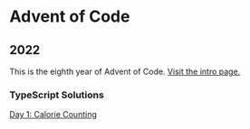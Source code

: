 # Advent of Code

## 2022
This is the eighth year of Advent of Code. [Visit the intro page.](https://adventofcode.com/2022)

### TypeScript Solutions

[Day 1: Calorie Counting](https://github.com/DavidPesta/AdventOfCode/tree/main/typescript/2022/01-Calorie-Counting)
